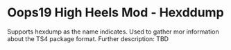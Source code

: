 # Oops19 High Heels Mod - Hexddump
Supports hexdump as the name indicates. Used to gather mor information about the TS4 package format.
Further description: TBD